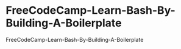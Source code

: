# FreeCodeCamp-Learn-Bash-By-Building-A-Boilerplate
FreeCodeCamp-Learn-Bash-By-Building-A-Boilerplate
